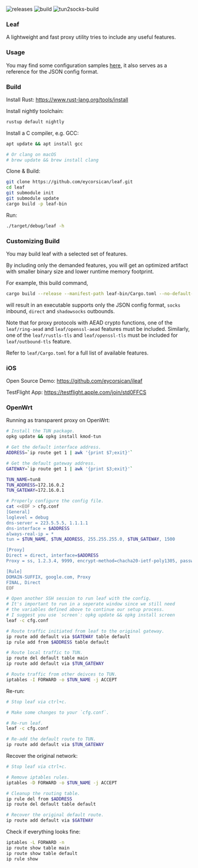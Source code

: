 ![releases](https://github.com/eycorsican/leaf/workflows/releases/badge.svg)
![build](https://github.com/eycorsican/leaf/workflows/build/badge.svg)
![tun2socks-build](https://github.com/eycorsican/leaf/workflows/tun2socks-build/badge.svg)

### Leaf
A lightweight and fast proxy utility tries to include any useful features.

### Usage
You may find some configuration samples [here](https://github.com/eycorsican/leaf/blob/master/README.zh.md), it also serves as a reference for the JSON config format.

### Build
Install Rust: https://www.rust-lang.org/tools/install

Install nightly toolchain:
```sh
rustup default nightly
```

Install a C compiler, e.g. GCC:
```sh
apt update && apt install gcc

# Or clang on macOS
# brew update && brew install clang
```

Clone & Build:
```sh
git clone https://github.com/eycorsican/leaf.git
cd leaf
git submodule init
git submodule update
cargo build -p leaf-bin
```

Run:
```sh
./target/debug/leaf -h
```

### Customizing Build
You may build leaf with a selected set of features.

By including only the demanded features, you will get an optimized artifact with smaller binary size and lower runtime memory footprint.

For example, this build command,
```sh
cargo build --release --manifest-path leaf-bin/Cargo.toml --no-default-features --features "leaf/config-json leaf/inbound-socks leaf/outbound-direct leaf/outbound-shadowsocks leaf/ring-aead"
```
will result in an executable supports only the JSON config format, `socks` inbound, `direct` and `shadowsocks` outbounds.

Note that for proxy protocols with AEAD crypto functions, one of the `leaf/ring-aead` and `leaf/openssl-aead` features must be included. Similarly, one of the `leaf/rustls-tls` and `leaf/openssl-tls` must be included for `leaf/outbound-tls` feature.

Refer to `leaf/Cargo.toml` for a full list of available features.

### iOS
Open Source Demo: https://github.com/eycorsican/ileaf

TestFlight App: https://testflight.apple.com/join/std0FFCS

### OpenWrt
Running as transparent proxy on OpenWrt:
```sh
# Install the TUN package.
opkg update && opkg install kmod-tun

# Get the default interface address.
ADDRESS=`ip route get 1 | awk '{print $7;exit}'`

# Get the default gateway address.
GATEWAY=`ip route get 1 | awk '{print $3;exit}'`

TUN_NAME=tun8
TUN_ADDRESS=172.16.0.2
TUN_GATEWAY=172.16.0.1

# Properly configure the config file.
cat <<EOF > cfg.conf
[General]
loglevel = debug
dns-server = 223.5.5.5, 1.1.1.1
dns-interface = $ADDRESS
always-real-ip = *
tun = $TUN_NAME, $TUN_ADDRESS, 255.255.255.0, $TUN_GATEWAY, 1500

[Proxy]
Direct = direct, interface=$ADDRESS
Proxy = ss, 1.2.3.4, 9999, encrypt-method=chacha20-ietf-poly1305, password=9999, interface=$ADDRESS

[Rule]
DOMAIN-SUFFIX, google.com, Proxy
FINAL, Direct
EOF

# Open another SSH session to run leaf with the config.
# It's important to run in a seperate window since we still need
# the variables defined above to continue our setup process.
# I suggest you use `screen`: opkg update && opkg install screen
leaf -c cfg.conf

# Route traffic initiated from leaf to the original gateway.
ip route add default via $GATEWAY table default
ip rule add from $ADDRESS table default

# Route local traffic to TUN.
ip route del default table main
ip route add default via $TUN_GATEWAY

# Route traffic from other deivces to TUN.
iptables -I FORWARD -o $TUN_NAME -j ACCEPT
```

Re-run:
```sh
# Stop leaf via ctrl+c.

# Make some changes to your `cfg.conf`.

# Re-run leaf.
leaf -c cfg.conf

# Re-add the default route to TUN.
ip route add default via $TUN_GATEWAY
```

Recover the original network:
```sh
# Stop leaf via ctrl+c.

# Remove iptables rules.
iptables -D FORWARD -o $TUN_NAME -j ACCEPT

# Cleanup the routing table.
ip rule del from $ADDRESS
ip route del default table default

# Recover the original default route.
ip route add default via $GATEWAY
```

Check if everything looks fine:
```sh
iptables -L FORWARD -n
ip route show table main
ip route show table default
ip rule show
```
